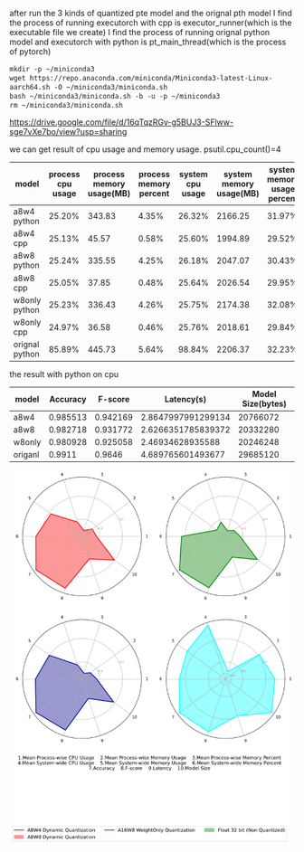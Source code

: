 after run the 3 kinds of quantized pte model and the orignal pth model
I find the process of running executorch with cpp is executor_runner(which is the executable file we create)
I find the process of running orignal python model and executorch with python  is pt_main_thread(which is the process of pytorch)

```
mkdir -p ~/miniconda3
wget https://repo.anaconda.com/miniconda/Miniconda3-latest-Linux-aarch64.sh -O ~/miniconda3/miniconda.sh
bash ~/miniconda3/miniconda.sh -b -u -p ~/miniconda3
rm ~/miniconda3/miniconda.sh
```

https://drive.google.com/file/d/16qTqzRGv-g5BUJ3-SFlww-sge7vXe7bo/view?usp=sharing


we can get result of cpu usage and memory usage.      psutil.cpu_count()=4

| model          | process cpu usage | process memory usage(MB) | process memory percent | system cpu usage | system memory usage(MB) | system memory usage percent |
| -------------- | ----------------- | ------------------------ | ---------------------- | ---------------- | ----------------------- | --------------------------- |
| a8w4 python    | 25.20%            | 343.83                   | 4.35%                  | 26.32%           | 2166.25                 | 31.97%                      |
| a8w4  cpp      | 25.13%            | 45.57                    | 0.58%                  | 25.60%           | 1994.89                 | 29.52%                      |
| a8w8 python    | 25.24%            | 335.55                   | 4.25%                  | 26.18%           | 2047.07                 | 30.43%                      |
| a8w8 cpp       | 25.05%            | 37.85                    | 0.48%                  | 25.64%           | 2026.54                 | 29.95%                      |
| w8only python  | 25.23%            | 336.43                   | 4.26%                  | 25.75%           | 2174.38                 | 32.08%                      |
| w8only cpp     | 24.97%            | 36.58                    | 0.46%                  | 25.76%           | 2018.61                 | 29.84%                      |
| orignal python | 85.89%            | 445.73                   | 5.64%                  | 98.84%           | 2206.37                 | 32.23%                      |



the result with python on cpu

| model   | Accuracy | F-score  | Latency(s)         | Model Size(bytes) |
| ------- | -------- | -------- | ------------------ | ----------------- |
| a8w4    | 0.985513 | 0.942169 | 2.8647997991299134 | 20766072          |
| a8w8    | 0.982718 | 0.931772 | 2.6266351785839372 | 20332280          |
| w8only  | 0.980928 | 0.925058 | 2.46934628935588   | 20246248          |
| origanl | 0.9911   | 0.9646   | 4.689765601493677  | 29685120          |

![the radar chart](./Radar_chart.png)

